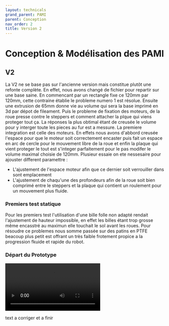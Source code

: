 ```yaml
---
layout: technicals
grand_parent: PAMI
parent: Conception
nav_order: 2
title: Version 2
---
```



# Conception & Modélisation des PAMI

## V2

La V2 ne se base pas sur l'ancienne version mais constitue plutôt une refonte complète. En effet, nous avons changé de fichier pour repartir sur une base saine. En commencant par un rectangle fixe ce 120mm par 120mm, cette contraine établie le probleme numero 1 est résolue. Ensuite une extrusion de 65mm donne vie au volume qui sera la base imprimé en 3d par dépot de fileament.
Puis le probleme de fixation des moteurs, de la roue presse contre le steppers  et comment attacher la plque qui viens proteger tout ça. La réponses la plus obtimal étant de creusée le volume pour y interger toute les pieces au fur est a messure. La premiere integration est celle des moteurs. En effets nous avons d'abbord creusée l'espace pour que le moteur soit correctement encaster puis fait un espace en arc de cercle pour le mouvement libre de la roue et enfin la plaque qui vient proteger le tout est s'integer parfaitement pour le pas modifer le volume maximal choisie de 120mm.
Plusieur essaie on ete nessesaire pour ajouster different paramettre : 
 - L'ajustement de l'espace moteur afin que ce dernier soit verrouiller dans sont emplacement
 - L'ajustement de chaqu'une des profondeurs afin de la roue soit bien comprimé entre le steppers et la plaque qui contient un roulement pour un mouvement plus fluide.


### Premiers test statique



 <model-viewer src="./3d_files/billes_folles.gltf" ar ar-modes="webxr scene-viewer quick-look" camera-controls tone-mapping="neutral" poster="./3d_files/poster_billes.webp" shadow-intensity="1">
    <div class="progress-bar hide" slot="progress-bar">
        <div class="update-bar"></div>
    </div>
  </model-viewer>


 Pour les premiers test l'utilisation d'une bille folle non adapté rendait l'ajustement de hauteur impossible, en effet les billes étant trop grosse même encasstré au maximun elle touchait le sol avant les roues. Pour résoudre ce problemes nous somme passée sur des patins en PTFE beacoup plus petit est offrant un très faible frotement propice a la progression fkuide et rapide du robot.

### Départ du Prototype


 <div class="video-container"><video autoplay loop><source src="./3d_files/Premier_start.webm" type="video/webm" /></video></div>

 text a corriger et  a finir 
 
